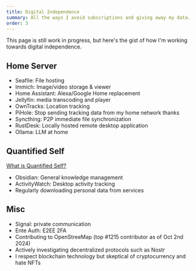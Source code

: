 ```yaml
---
title: Digital Independence
summary: All the ways I avoid subscriptions and giving away my data.
order: 3
---
```


This page is still work in progress, but here's the gist of how I'm working towards digital independence.

## Home Server

- Seafile: File hosting
- Immich: Image/video storage & viewer
- Home Assistant: Alexa/Google Home replacement
- Jellyfin: media transcoding and player
- OwnTracks: Location tracking
- PiHole: Stop sending tracking data from my home network thanks
- Syncthing: P2P immediate file synchronization
- RustDesk: Locally hosted remote desktop application
- Ollama: LLM at home

## Quantified Self

[What is Quantified Self?](https://quantifiedself.com/about/what-is-quantified-self/)

- Obsidian: General knowledge management
- ActivityWatch: Desktop activity tracking
- Regularly downloading personal data from services

## Misc

- Signal: private communication
- Ente Auth: E2EE 2FA
- Contributing to OpenStreeMap (top #1215 contributor as of Oct 2nd 2024)
- Actively investigating decentralized protocols such as Nostr
- I respect blockchain technology but skeptical of cryptocurrency and hate NFTs
